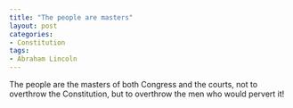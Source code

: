 ```yaml
---
title: "The people are masters"
layout: post
categories:
- Constitution
tags:
- Abraham Lincoln
---
```


The people are the masters of both Congress and the courts, not to overthrow the Constitution, but to overthrow the men who would pervert it!